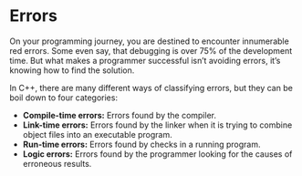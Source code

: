 # Errors

On your programming journey, you are destined to encounter innumerable red errors. Some even say, that debugging is over 75% of the development time. But what makes a programmer successful isn’t avoiding errors, it’s knowing how to find the solution.

In C++, there are many different ways of classifying errors, but they can be boil down to four categories:

- **Compile-time errors:** Errors found by the compiler.
- **Link-time errors:** Errors found by the linker when it is trying to combine object files into an executable program.
- **Run-time errors:** Errors found by checks in a running program.
- **Logic errors:** Errors found by the programmer looking for the causes of erroneous results.